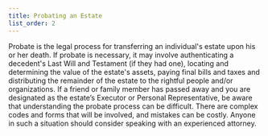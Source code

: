 ```yaml
---
title: Probating an Estate
list_order: 2
---
```

Probate is the legal process for transferring an individual's estate upon his or her death.  If probate is necessary, it may involve authenticating a decedent's Last Will and Testament (if they had one), locating and determining the value of the estate's assets, paying final bills and taxes and distributing the remainder of the estate to the rightful people and/or organizations.  If a friend or family member has passed away and you are designated as the estate’s Executor or Personal Representative, be aware that understanding the probate process can be difficult.  There are complex codes and forms that will be involved, and mistakes can be costly.  Anyone in such a situation should consider speaking with an experienced attorney.